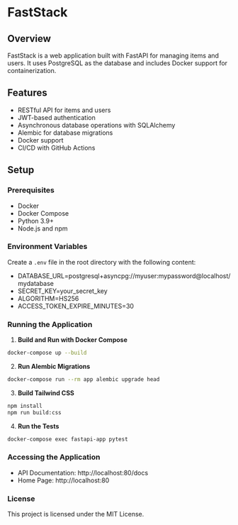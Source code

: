 # FastStack

## Overview
FastStack is a web application built with FastAPI for managing items and users. It uses PostgreSQL as the database and includes Docker support for containerization.

## Features
- RESTful API for items and users
- JWT-based authentication
- Asynchronous database operations with SQLAlchemy
- Alembic for database migrations
- Docker support
- CI/CD with GitHub Actions

## Setup

### Prerequisites
- Docker
- Docker Compose
- Python 3.9+
- Node.js and npm

### Environment Variables
Create a `.env` file in the root directory with the following content:
- DATABASE_URL=postgresql+asyncpg://myuser:mypassword@localhost/mydatabase
- SECRET_KEY=your_secret_key
- ALGORITHM=HS256
- ACCESS_TOKEN_EXPIRE_MINUTES=30

### Running the Application

1. **Build and Run with Docker Compose**

```bash
docker-compose up --build
```

2. **Run Alembic Migrations**

```bash
docker-compose run --rm app alembic upgrade head
```

3. **Build Tailwind CSS**

```bash
npm install
npm run build:css
```

4. **Run the Tests**

```bash
docker-compose exec fastapi-app pytest
```

### Accessing the Application

- API Documentation: http://localhost:80/docs
- Home Page: http://localhost:80

### License
This project is licensed under the MIT License.

